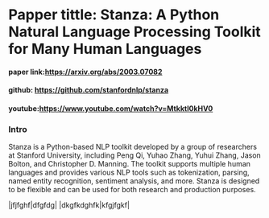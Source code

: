 # Papper tittle: Stanza: A Python Natural Language Processing Toolkit for Many Human Languages

#### paper link:https://arxiv.org/abs/2003.07082
#### github: https://github.com/stanfordnlp/stanza
#### youtube:https://www.youtube.com/watch?v=Mtkktl0kHV0

### Intro
Stanza is a Python-based NLP toolkit developed by a group of researchers at Stanford University, including Peng Qi, Yuhao Zhang, Yuhui Zhang, Jason Bolton, and Christopher D. Manning. The toolkit supports multiple human languages and provides various NLP tools such as tokenization, parsing, named entity recognition, sentiment analysis, and more. Stanza is designed to be flexible and can be used for both research and production purposes.

|jfjfghf|dfgfdg|
|dkgfkdghfk|kfgjfgkf|


